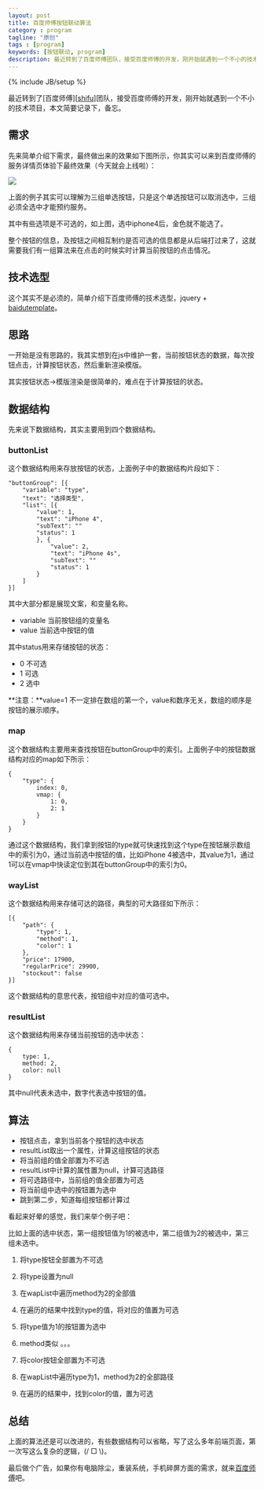 ```yaml
---
layout: post
title: 百度师傅按钮联动算法
category : program
tagline: "原创"
tags : [program]
keywords: [按钮联动, program]
description: 最近转到了百度师傅团队，接受百度师傅的开发，刚开始就遇到一个不小的技术项目，本文简要记录下，备忘。
---
```

{% include JB/setup %}

最近转到了[百度师傅][[shifu]]团队，接受百度师傅的开发，刚开始就遇到一个不小的技术项目，本文简要记录下，备忘。

## 需求
先来简单介绍下需求，最终做出来的效果如下图所示，你其实可以来到百度师傅的服务详情页体验下最终效果（今天就会上线啦）：

![]({{BLOG_IMG}}178.png)

上面的例子其实可以理解为三组单选按钮，只是这个单选按钮可以取消选中，三组必须全选中才能预约服务。

其中有些选项是不可选的，如上图，选中iphone4后，金色就不能选了。

整个按钮的信息，及按钮之间相互制约是否可选的信息都是从后端打过来了，这就需要我们有一组算法来在点击的时候实时计算当前按钮的点击情况。

## 技术选型
这个其实不是必须的，简单介绍下百度师傅的技术选型，jquery + [baidutemplate](http://tangram.baidu.com/BaiduTemplate/)。

## 思路
一开始是没有思路的，我其实想到在js中维护一套，当前按钮状态的数据，每次按钮点击，计算按钮状态，然后重新渲染模版。

其实按钮状态->模版渲染是很简单的，难点在于计算按钮的状态。

## 数据结构
先来说下数据结构，其实主要用到四个数据结构。

### buttonList
这个数据结构用来存放按钮的状态，上面例子中的数据结构片段如下：

	"buttonGroup": [{
        "variable": "type",
        "text": "选择类型",
        "list": [{
            "value": 1,
            "text": "iPhone 4",
            "subText": ""
            "status": 1
            }, {
                "value": 2,
                "text": "iPhone 4s",
                "subText": ""
                "status": 1
            }
        ]
    }]

其中大部分都是展现文案，和变量名称。

- variable 当前按钮组的变量名
- value 当前选中按钮的值

其中status用来存储按钮的状态：

- 0 不可选
- 1 可选
- 2 选中

**注意：**value=1 不一定排在数组的第一个，value和数序无关，数组的顺序是按钮的展示顺序。

### map
这个数据结构主要用来查找按钮在buttonGroup中的索引。上面例子中的按钮数据结构对应的map如下所示：

    {
        "type": {
            index: 0,
            vmap: {
                1: 0,
                2: 1
            }
        }
    }

通过这个数据结构，我们拿到按钮的type就可快速找到这个type在按钮展示数组中的索引为0，通过当前选中按钮的值，比如iPhone 4被选中，其value为1，通过1可以在vmap中快读定位到其在buttonGroup中的索引为0。

### wayList
这个数据结构用来存储可达的路径，典型的可大路径如下所示：

    [{
        "path": {
            "type": 1,
            "method": 1,
            "color": 1
        },
        "price": 17900,
        "regularPrice": 29900,
        "stockout": false
    }]

这个数据结构的意思代表，按钮组中对应的值可选中。

### resultList
这个数据结构用来存储当前按钮的选中状态：

    {
        type: 1,
        method: 2,
        color: null
    }

其中null代表未选中，数字代表选中按钮的值。

## 算法
- 按钮点击，拿到当前各个按钮的选中状态
- resultList取出一个属性，计算这组按钮的状态
- 将当前组的值全部置为不可选
- resultList中计算的属性置为null，计算可选路径
- 将可选路径中，当前组的值全部置为可选
- 将当前组中选中的按钮置为选中
- 跳到第二步，知道每组按钮都计算过

看起来好晕的感觉，我们来举个例子吧：

比如上面的选中状态，第一组按钮值为1的被选中，第二组值为2的被选中，第三组未选中。

1. 将type按钮全部置为不可选
2. 将type设置为null
3. 在wapList中遍历method为2的全部值
4. 在遍历的结果中找到type的值，将对应的值置为可选
5. 将type值为1的按钮置为选中

6. method类似 。。。

7. 将color按钮全部置为不可选
8. 在wapList中遍历type为1，method为2的全部路径
9. 在遍历的结果中，找到color的值，置为可选

## 总结
上面的算法还是可以改进的，有些数据结构可以省略，写了这么多年前端页面，第一次写这么复杂的逻辑，(/ □ \\)。

最后做个广告，如果你有电脑除尘，重装系统，手机碎屏方面的需求，就来[百度师傅][shifu]吧。


[shifu]: http://shifu.baidu.com/

